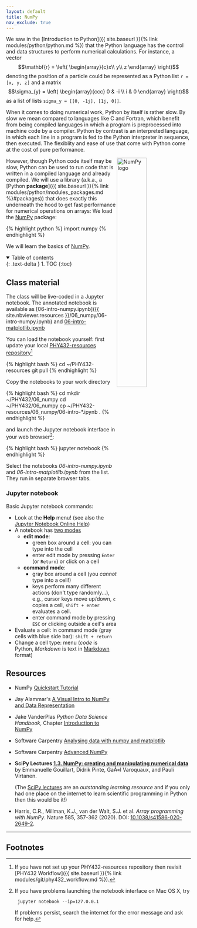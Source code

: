 ```yaml
---
layout: default
title: NumPy
nav_exclude: true
---
```


We saw in the [Introduction to Python]({{ site.baseurl }}{% link
modules/python/python.md %}) that the Python language has the control
and data structures to perform numerical calculations. For instance, a
vector $$\mathbf{r} = \left( \begin{array}{c}x\\ y\\ z \end{array}
\right)$$ denoting the position of a particle could be represented as
a Python list `r = [x, y, z]` and a matrix $$\sigma_{y} = \left(
\begin{array}{ccc} 0 & -i \\ i & 0 \end{array} \right)$$ as a list of
lists `sigma_y = [[0, -1j], [1j, 0]]`.

When it comes to doing numerical work, Python by itself is rather
slow. By slow we mean compared to languages like C and Fortran, which
benefit from being compiled languages in which a program is
preprocessed into machine code by a compiler. Python by contrast is an
interpreted language, in which each line in a program is fed to the
Python interpreter in sequence, then executed. The flexiblity and ease
of use that come with Python come at the cost of pure performance.

<a href="https://www.numpy.org"><img
src="https://github.com/numpy/numpy/raw/main/branding/logo/primary/numpylogo.png"
width="40%" style="float: right" alt="NumPy logo" title="NumPy" /></a>

However, though Python code itself may be slow, Python can be used to
run code that is written in a compiled language and already
compiled. We will use a library (a.k.a., a [Python **package**]({{
site.baseurl }}{% link modules/python/modules_packages.md %}#packages)) that
does exactly this underneath the hood to get fast performance for
numerical operations on arrays: We load the
[NumPy](https://www.numpy.org/) package:

{% highlight python %}
import numpy
{% endhighlight %}

We will learn the basics of [NumPy](https://www.numpy.org/).

<details open markdown="block">
  <summary>
    Table of contents
  </summary>
  {: .text-delta }
1. TOC
{:toc}
</details>


## Class material

The class will be live-coded in a Jupyter notebook. The annotated
notebook is available as
[06-intro-numpy.ipynb]({{ site.nbviewer.resources }}/06_numpy/06-intro-numpy.ipynb)
and [06-intro-matplotlib.ipynb]({{site.nbviewer.resources}}/06_numpy/06-intro-matplotlib.ipynb)

You can load the notebook yourself: first update your local
[PHY432-resources repository]({{site.resources.url}})[^0]

{% highlight bash %}
cd ~/PHY432-resources
git pull
{% endhighlight %}

Copy the notebooks to your work directory

{% highlight bash %}
cd
mkdir ~/PHY432/06_numpy
cd ~/PHY432/06_numpy
cp ~/PHY432-resources/06_numpy/06-intro-*.ipynb .
{% endhighlight %}


and launch the Jupyter notebook interface in your web browser[^1]:

{% highlight bash %}
jupyter notebook
{% endhighlight %}

Select the notebooks *06-intro-numpy.ipynb* and
*06-intro-matplotlib.ipynb* from the list. They run in separate
browser tabs.

### Jupyter notebook
Basic Jupyter notebook commands:

* Look at the **Help** menu! (see also the
  [Jupyter Notebook Online Help](http://nbviewer.jupyter.org/github/ipython/ipython/blob/3.x/examples/Notebook/Index.ipynb))
* A notebook has
  [two modes](http://nbviewer.jupyter.org/github/ipython/ipython/blob/3.x/examples/Notebook/Notebook%20Basics.ipynb#Modal-editor)
  * **edit mode**:
    * green box around a cell: you can type into the cell
    * enter edit mode by pressing `Enter` (or `Return`) or click on a
      cell
  * **command mode**:
    * gray box around a cell (you *cannot* type into a cell!)
    * keys perform many different actions (don't type randomly...),
      e.g., cursor keys move up/down, `c` copies a cell, `shift +
      enter` evaluates a cell.
	* enter command mode by pressing `ESC` or clicking outside a
      cell's area
* Evaluate a cell: in command mode (gray cells with blue side bar):  `shift + return`
* Change a cell type: menu (*code* is Python, *Markdown* is text in
  [Markdown](https://help.github.com/articles/getting-started-with-writing-and-formatting-on-github/)
  format)


## Resources
* NumPy [Quickstart Tutorial](https://docs.scipy.org/doc/numpy/user/quickstart.html)
* Jay Alammar's [A Visual Intro to NumPy and Data
  Representation](http://jalammar.github.io/visual-numpy/)
* Jake VanderPlas *Python Data Science Handbook*, Chapter [Introduction to NumPy](https://jakevdp.github.io/PythonDataScienceHandbook/02.00-introduction-to-numpy.html)
* Software Carpentry
  [Analysing data with numpy and matplotlib](http://swcarpentry.github.io/python-novice-inflammation-2.7/01-numpy.html)
* Software Carpentry
  [Advanced
  NumPy](http://paris-swc.github.io/advanced-numpy-lesson/index.html)
* **SciPy Lectures [1.3. NumPy: creating and manipulating numerical
  data](https://scipy-lectures.org/intro/numpy/)** by Emmanuelle
  Gouillart, Didrik Pinte, GaÃ«l Varoquaux, and Pauli Virtanen. 
  
  (The [SciPy lectures](https://scipy-lectures.org) are an
  *outstanding learning resource* and if you only had one place on the
  internet to learn scientific programming in Python then this would
  be it!)
* Harris, C.R., Millman, K.J., van der Walt, S.J. et al. *Array programming with NumPy*. Nature 585, 357-362 (2020). DOI: [10.1038/s41586-020-2649-2](https://doi.org/10.1038/s41586-020-2649-2).
  


----------

## Footnotes

[^0]:

    If you have not set up your PHY432-resources repository then
    revisit [PHY432 Workflow]({{ site.baseurl }}{% link
	modules/git/phy432_workflow.md %}).
	

[^1]:

    If you have problems launching the notebook interface on Mac OS X,
    try

         jupyter notebook --ip=127.0.0.1

    If problems persist, search the internet for the error message and ask for help.




